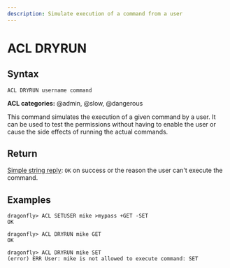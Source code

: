 ```yaml
---
description: Simulate execution of a command from a user
---
```


# ACL DRYRUN

## Syntax

    ACL DRYRUN username command

**ACL categories:** @admin, @slow, @dangerous

This command simulates the execution of a given command by a user. It can be used to test the permissions without having to enable the user or cause the side effects of running the actual commands.

## Return

[Simple string reply](https://redis.io/docs/reference/protocol-spec/#simple-strings): `OK` on success
or the reason the user can't execute the command.

## Examples

```shell
dragonfly> ACL SETUSER mike >mypass +GET -SET
OK

dragonfly> ACL DRYRUN mike GET
OK

dragonfly> ACL DRYRUN mike SET
(error) ERR User: mike is not allowed to execute command: SET
```
